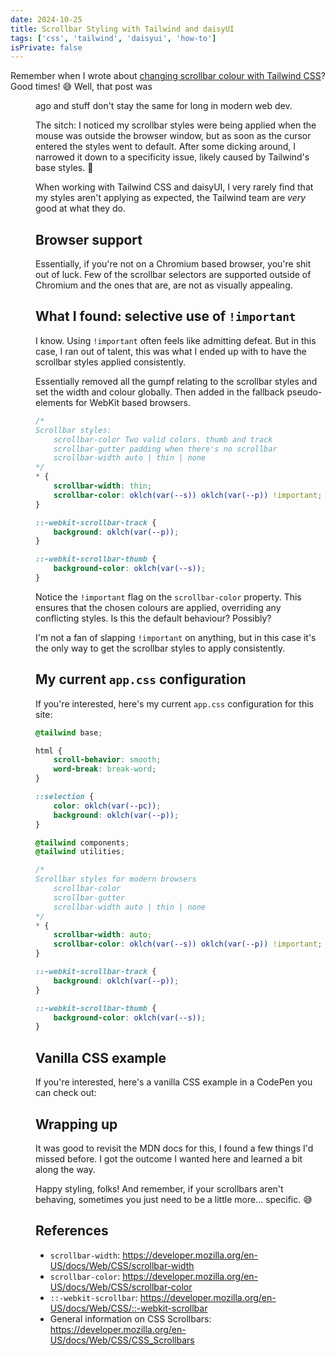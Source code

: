 ```yaml
---
date: 2024-10-25
title: Scrollbar Styling with Tailwind and daisyUI
tags: ['css', 'tailwind', 'daisyui', 'how-to']
isPrivate: false
---
```


<script>
  import { DateDistance as DD } from '$lib/components'
  import { CodePen } from 'sveltekit-embed'
</script>

Remember when I wrote about
[changing scrollbar colour with Tailwind CSS](https://scottspence.com/posts/change-scrollbar-color-tailwind-css)?
Good times! 😅 Well, that post was <DD date="2022-07-12"/> ago and
stuff don't stay the same for long in modern web dev.

The sitch: I noticed my scrollbar styles were being applied when the
mouse was outside the browser window, but as soon as the cursor
entered the styles went to default. After some dicking around, I
narrowed it down to a specificity issue, likely caused by Tailwind's
base styles. 🤷

When working with Tailwind CSS and daisyUI, I very rarely find that my
styles aren't applying as expected, the Tailwind team are _very_ good
at what they do.

## Browser support

Essentially, if you're not on a Chromium based browser, you're shit
out of luck. Few of the scrollbar selectors are supported outside of
Chromium and the ones that are, are not as visually appealing.

## What I found: selective use of `!important`

I know. Using `!important` often feels like admitting defeat. But in
this case, I ran out of talent, this was what I ended up with to have
the scrollbar styles applied consistently.

Essentially removed all the gumpf relating to the scrollbar styles and
set the width and colour globally. Then added in the fallback
pseudo-elements for WebKit based browsers.

```css
/* 
Scrollbar styles:
	scrollbar-color Two valid colors. thumb and track
	scrollbar-gutter padding when there's no scrollbar
	scrollbar-width auto | thin | none
*/
* {
	scrollbar-width: thin;
	scrollbar-color: oklch(var(--s)) oklch(var(--p)) !important;
}

::-webkit-scrollbar-track {
	background: oklch(var(--p));
}

::-webkit-scrollbar-thumb {
	background-color: oklch(var(--s));
}
```

Notice the `!important` flag on the `scrollbar-color` property. This
ensures that the chosen colours are applied, overriding any
conflicting styles. Is this the default behaviour? Possibly?

I'm not a fan of slapping `!important` on anything, but in this case
it's the only way to get the scrollbar styles to apply consistently.

## My current `app.css` configuration

If you're interested, here's my current `app.css` configuration for
this site:

```css
@tailwind base;

html {
	scroll-behavior: smooth;
	word-break: break-word;
}

::selection {
	color: oklch(var(--pc));
	background: oklch(var(--p));
}

@tailwind components;
@tailwind utilities;

/* 
Scrollbar styles for modern browsers 
	scrollbar-color
	scrollbar-gutter
	scrollbar-width auto | thin | none
*/
* {
	scrollbar-width: auto;
	scrollbar-color: oklch(var(--s)) oklch(var(--p)) !important;
}

::-webkit-scrollbar-track {
	background: oklch(var(--p));
}

::-webkit-scrollbar-thumb {
	background-color: oklch(var(--s));
}
```

## Vanilla CSS example

If you're interested, here's a vanilla CSS example in a CodePen you
can check out:

<CodePen codePenId="wvVpJjY" />

## Wrapping up

It was good to revisit the MDN docs for this, I found a few things I'd
missed before. I got the outcome I wanted here and learned a bit along
the way.

Happy styling, folks! And remember, if your scrollbars aren't
behaving, sometimes you just need to be a little more... specific. 😅

## References

- `scrollbar-width`:
  https://developer.mozilla.org/en-US/docs/Web/CSS/scrollbar-width
- `scrollbar-color`:
  https://developer.mozilla.org/en-US/docs/Web/CSS/scrollbar-color
- `::-webkit-scrollbar`:
  https://developer.mozilla.org/en-US/docs/Web/CSS/::-webkit-scrollbar
- General information on CSS Scrollbars:
  https://developer.mozilla.org/en-US/docs/Web/CSS/CSS_Scrollbars

